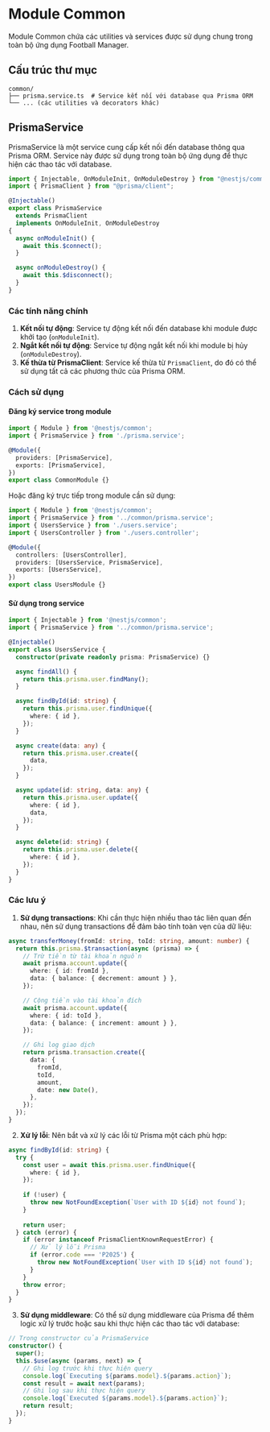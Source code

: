 # Module Common

Module Common chứa các utilities và services được sử dụng chung trong toàn bộ ứng dụng Football Manager.

## Cấu trúc thư mục

```
common/
├── prisma.service.ts  # Service kết nối với database qua Prisma ORM
└── ... (các utilities và decorators khác)
```

## PrismaService

PrismaService là một service cung cấp kết nối đến database thông qua Prisma ORM. Service này được sử dụng trong toàn bộ ứng dụng để thực hiện các thao tác với database.

```typescript
import { Injectable, OnModuleInit, OnModuleDestroy } from "@nestjs/common";
import { PrismaClient } from "@prisma/client";

@Injectable()
export class PrismaService
  extends PrismaClient
  implements OnModuleInit, OnModuleDestroy
{
  async onModuleInit() {
    await this.$connect();
  }

  async onModuleDestroy() {
    await this.$disconnect();
  }
}
```

### Các tính năng chính

1. **Kết nối tự động**: Service tự động kết nối đến database khi module được khởi tạo (`onModuleInit`).
2. **Ngắt kết nối tự động**: Service tự động ngắt kết nối khi module bị hủy (`onModuleDestroy`).
3. **Kế thừa từ PrismaClient**: Service kế thừa từ `PrismaClient`, do đó có thể sử dụng tất cả các phương thức của Prisma ORM.

### Cách sử dụng

#### Đăng ký service trong module

```typescript
import { Module } from '@nestjs/common';
import { PrismaService } from './prisma.service';

@Module({
  providers: [PrismaService],
  exports: [PrismaService],
})
export class CommonModule {}
```

Hoặc đăng ký trực tiếp trong module cần sử dụng:

```typescript
import { Module } from '@nestjs/common';
import { PrismaService } from '../common/prisma.service';
import { UsersService } from './users.service';
import { UsersController } from './users.controller';

@Module({
  controllers: [UsersController],
  providers: [UsersService, PrismaService],
  exports: [UsersService],
})
export class UsersModule {}
```

#### Sử dụng trong service

```typescript
import { Injectable } from '@nestjs/common';
import { PrismaService } from '../common/prisma.service';

@Injectable()
export class UsersService {
  constructor(private readonly prisma: PrismaService) {}

  async findAll() {
    return this.prisma.user.findMany();
  }

  async findById(id: string) {
    return this.prisma.user.findUnique({
      where: { id },
    });
  }

  async create(data: any) {
    return this.prisma.user.create({
      data,
    });
  }

  async update(id: string, data: any) {
    return this.prisma.user.update({
      where: { id },
      data,
    });
  }

  async delete(id: string) {
    return this.prisma.user.delete({
      where: { id },
    });
  }
}
```

### Các lưu ý

1. **Sử dụng transactions**: Khi cần thực hiện nhiều thao tác liên quan đến nhau, nên sử dụng transactions để đảm bảo tính toàn vẹn của dữ liệu:

```typescript
async transferMoney(fromId: string, toId: string, amount: number) {
  return this.prisma.$transaction(async (prisma) => {
    // Trừ tiền từ tài khoản nguồn
    await prisma.account.update({
      where: { id: fromId },
      data: { balance: { decrement: amount } },
    });

    // Cộng tiền vào tài khoản đích
    await prisma.account.update({
      where: { id: toId },
      data: { balance: { increment: amount } },
    });

    // Ghi log giao dịch
    return prisma.transaction.create({
      data: {
        fromId,
        toId,
        amount,
        date: new Date(),
      },
    });
  });
}
```

2. **Xử lý lỗi**: Nên bắt và xử lý các lỗi từ Prisma một cách phù hợp:

```typescript
async findById(id: string) {
  try {
    const user = await this.prisma.user.findUnique({
      where: { id },
    });
    
    if (!user) {
      throw new NotFoundException(`User with ID ${id} not found`);
    }
    
    return user;
  } catch (error) {
    if (error instanceof PrismaClientKnownRequestError) {
      // Xử lý lỗi Prisma
      if (error.code === 'P2025') {
        throw new NotFoundException(`User with ID ${id} not found`);
      }
    }
    throw error;
  }
}
```

3. **Sử dụng middleware**: Có thể sử dụng middleware của Prisma để thêm logic xử lý trước hoặc sau khi thực hiện các thao tác với database:

```typescript
// Trong constructor của PrismaService
constructor() {
  super();
  this.$use(async (params, next) => {
    // Ghi log trước khi thực hiện query
    console.log(`Executing ${params.model}.${params.action}`);
    const result = await next(params);
    // Ghi log sau khi thực hiện query
    console.log(`Executed ${params.model}.${params.action}`);
    return result;
  });
}
``` 